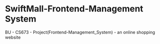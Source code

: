 # SwiftMall-Frontend-Management System
BU - CS673 - Project(Frontend-Management_System) - an online shopping website
